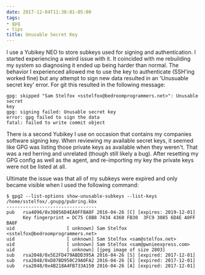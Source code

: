 ```yaml
---
date: 2017-12-04T11:38:01-05:00
tags:
- gpg
- tips
title: Unusable Secret Key
---
```


I use a Yubikey NEO to store subkeys used for signing and authentication. I
started experiencing a weird issue with it. It coincided with me rebuilding my
system so diagnosing it ended up being harder than normal. The behavior I
experienced allowed me to use the key to authenticate (SSH'ing worked fine) but
any attempt to sign new data resulted in an 'Unusuable secret key' error. For
git this resulted in the following message:

```
gpg: skipped "Sam Stelfox <sstelfox@bedroomprogrammers.net>": Unusable secret
key
gpg: signing failed: Unusable secret key
error: gpg failed to sign the data
fatal: failed to write commit object
```

There is a second Yubikey I use on occasion that contains my companies software
signing key. When reviewing my available secret keys, it seemed like GPG was
listing those private keys as available when they weren't. That was a red
herring and unrelated (though still likely a bug). After resetting my GPG
config as well as the agent, and re-importing my key the private keys were not
be listed at all.

Ultimate the issue was that all of my subkeys were expired and only became
visible when I used the following command:

```
$ gpg2 --list-options show-unusable-subkeys --list-keys
/home/sstelfox/.gnupg/pubring.kbx
---------------------------------
pub   rsa4096/0x30856D4EA0FFBA8F 2016-04-26 [C] [expires: 2019-12-01]
      Key fingerprint = DC75 C8B8 7434 4360 FB30  3FC9 3085 6D4E A0FF BA8F
uid                   [ unknown] Sam Stelfox <sstelfox@bedroomprogrammers.net>
uid                   [ unknown] Sam Stelfox <sam@stelfox.net>
uid                   [ unknown] Sam Stelfox <sam@pwnieexpress.com>
uid                   [ unknown] [jpeg image of size 2803]
sub   rsa2048/0x5E2FD479ABDD395A 2016-04-26 [S] [expired: 2017-12-01]
sub   rsa2048/0xD87BD950C29A0FA2 2016-04-26 [E] [expired: 2017-12-01]
sub   rsa2048/0x4B218A4FB733A150 2016-04-26 [A] [expired: 2017-12-01]
```
